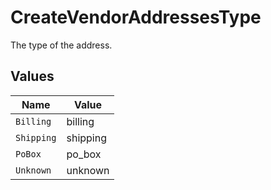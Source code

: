 # CreateVendorAddressesType

The type of the address.


## Values

| Name       | Value      |
| ---------- | ---------- |
| `Billing`  | billing    |
| `Shipping` | shipping   |
| `PoBox`    | po_box     |
| `Unknown`  | unknown    |